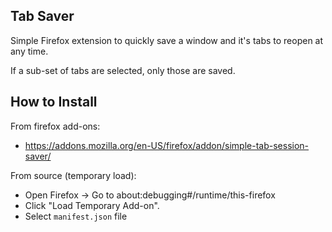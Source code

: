 ## Tab Saver

Simple Firefox extension to quickly save a window and it's tabs to reopen at any time.

If a sub-set of tabs are selected, only those are saved.

## How to Install

From firefox add-ons:
- https://addons.mozilla.org/en-US/firefox/addon/simple-tab-session-saver/

From source (temporary load):
- Open Firefox → Go to about:debugging#/runtime/this-firefox
- Click "Load Temporary Add-on".
- Select `manifest.json` file
